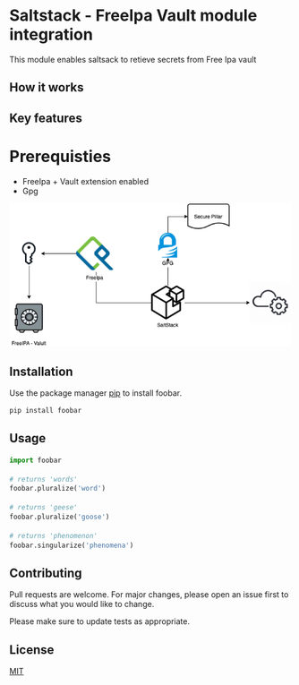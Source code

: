 
# Saltstack - FreeIpa Vault module integration
This module enables saltsack to retieve secrets from Free Ipa vault 

## How it works



## Key features

# Prerequisties
- FreeIpa + Vault extension enabled
- Gpg  

![alt text](https://github.com/ottacom/saltstack_ipa_vault/blob/main/saltstack_ipa_valt.drawio.png)






## Installation

Use the package manager [pip](https://pip.pypa.io/en/stable/) to install foobar.

```bash
pip install foobar
```

## Usage

```python
import foobar

# returns 'words'
foobar.pluralize('word')

# returns 'geese'
foobar.pluralize('goose')

# returns 'phenomenon'
foobar.singularize('phenomena')
```

## Contributing
Pull requests are welcome. For major changes, please open an issue first to discuss what you would like to change.

Please make sure to update tests as appropriate.

## License
[MIT](https://choosealicense.com/licenses/mit/)